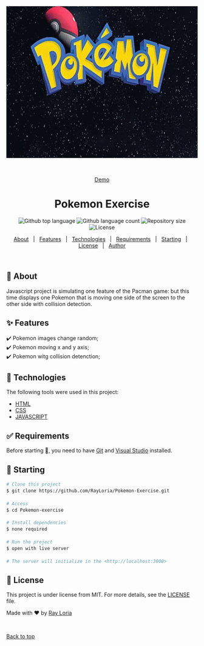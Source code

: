 <div align="center" id="top"> 
  <img src="./img/pokemon-logo.gif" width="900" height="400" alt="PacMen Exercise" />

&#xa0;

<a href="https://pacmenexercise.netlify.app">Demo</a>

</div>

<h1 align="center">Pokemon Exercise</h1>

<p align="center">
  <img alt="Github top language" src="https://img.shields.io/github/languages/top/{{YOUR_GITHUB_USERNAME}}/pacmen-exercise?color=56BEB8">

  <img alt="Github language count" src="https://img.shields.io/github/languages/count/{{YOUR_GITHUB_USERNAME}}/pacmen-exercise?color=56BEB8">

  <img alt="Repository size" src="https://img.shields.io/github/repo-size/{{YOUR_GITHUB_USERNAME}}/pacmen-exercise?color=56BEB8">

  <img alt="License" src="https://img.shields.io/github/license/{{YOUR_GITHUB_USERNAME}}/pacmen-exercise?color=56BEB8">

  <!-- <img alt="Github issues" src="https://img.shields.io/github/issues/{{YOUR_GITHUB_USERNAME}}/pacmen-exercise?color=56BEB8" /> -->

  <!-- <img alt="Github forks" src="https://img.shields.io/github/forks/{{YOUR_GITHUB_USERNAME}}/pacmen-exercise?color=56BEB8" /> -->

  <!-- <img alt="Github stars" src="https://img.shields.io/github/stars/{{YOUR_GITHUB_USERNAME}}/pacmen-exercise?color=56BEB8" /> -->
</p>

<!-- Status -->

<!-- <h4 align="center">
	🚧  PacMen Exercise 🚀 Under construction...  🚧
</h4>

<hr> -->

<p align="center">
  <a href="#dart-about">About</a> &#xa0; | &#xa0; 
  <a href="#sparkles-features">Features</a> &#xa0; | &#xa0;
  <a href="#rocket-technologies">Technologies</a> &#xa0; | &#xa0;
  <a href="#white_check_mark-requirements">Requirements</a> &#xa0; | &#xa0;
  <a href="#checkered_flag-starting">Starting</a> &#xa0; | &#xa0;
  <a href="#memo-license">License</a> &#xa0; | &#xa0;
  <a href="https://github.com/RayLoria/" target="_blank">Author</a>
</p>

<br>

## :dart: About

Javascript project is simulating one feature of the Pacman game: but this time displays one Pokemon that is moving one side of the screen to the other side with collision detection.

## :sparkles: Features

:heavy_check_mark: Pokemon images change random;\
:heavy_check_mark: Pokemon moving x and y axis;\
:heavy_check_mark: Pokemon witg collision detenction;

## :rocket: Technologies

The following tools were used in this project:

- [HTML](https://www.w3schools.com/html/)
- [CSS](https://www.w3schools.com/css/)
- [JAVASCRIPT](https://www.w3schools.com/js/)

## :white_check_mark: Requirements

Before starting :checkered_flag:, you need to have [Git](https://git-scm.com) and [Visual Studio](https://code.visualstudio.com/) installed.

## :checkered_flag: Starting

```bash
# Clone this project
$ git clone https://github.com/RayLoria/Pokemon-Exercise.git

# Access
$ cd Pokemon-exercise

# Install dependencies
$ none required

# Run the project
$ open with live server

# The server will initialize in the <http://localhost:3000>
```

## :memo: License

This project is under license from MIT. For more details, see the [LICENSE](LICENSE.md) file.

Made with :heart: by <a href="https://github.com/RayLoria/" target="_blank">Ray Loria</a>

&#xa0;

<a href="#top">Back to top</a>
